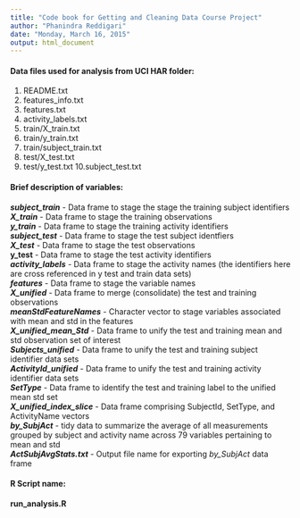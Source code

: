 ```yaml
---
title: "Code book for Getting and Cleaning Data Course Project"
author: "Phanindra Reddigari"
date: "Monday, March 16, 2015"
output: html_document
---
```


#### Data files used for analysis from UCI HAR folder:
1. README.txt
2. features_info.txt
3. features.txt
4. activity_labels.txt
5. train/X_train.txt
6. train/y_train.txt
7. train/subject_train.txt
8. test/X_test.txt
9. test/y_test.txt
10.subject_test.txt

#### Brief description of variables:

**_subject_train_** - Data frame to stage the stage the training subject identifiers  
**_X_train_** - Data frame to stage the training observations  
**_y_train_** - Data frame to stage the training activity identifiers  
**_subject_test_** - Data frame to stage the test subject identfiers  
**_X_test_** - Data frame to stage the test observations  
**y_test** - Data frame to stage the test activity identifiers  
**_activity_labels_** - Data frame to stage the activity names (the identifiers here are cross referenced in y test and train data sets)  
**_features_** - Data frame to stage the variable names  
**_X_unified_** - Data frame to merge (consolidate) the test and training observations  
**_meanStdFeatureNames_** - Character vector to stage variables associated with mean and std in the features    
**_X_unified_mean_Std_** - Data frame to unify the test and training mean and std observation set of interest    
**_Subjects_unified_** - Data frame to unify the test and training subject identifier data sets  
**_ActivityId_unified_** - Data frame to unify the test and training activity identifier data sets  
**_SetType_** - Data frame to identify the test and training label to the unified mean std set  
**_X_unified_index_slice_** - Data frame comprising SubjectId, SetType, and ActivityName vectors  
**_by_SubjAct_** - tidy data to summarize the average of all measurements grouped by subject and activity name across 79 variables pertaining to mean and std  
**_ActSubjAvgStats.txt_** - Output file name for exporting *by_SubjAct* data frame  

#### R Script name:

**run_analysis.R**
